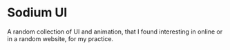 # Sodium UI 
A random collection of UI and animation, that I found interesting in online or in a random website, for my practice. 
